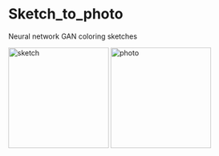 # Sketch_to_photo
Neural network GAN coloring sketches




<img src="https://sun9-11.userapi.com/impg/Wwcz73gnP9N997jxbH4duTQtuc7mDB1XKtZWdw/PwEHvezOvjs.jpg?size=536x550&quality=95&sign=f67d54eb72cecba3e75092be3267d322&type=album" alt="sketch" width=200 height=200> <img src="https://sun9-36.userapi.com/impg/dvn1rZhuX_ikDDQuqRuFVg_WPovIspcyOKTQqA/HlB9hWko3v4.jpg?size=518x543&quality=95&sign=93512f7be97390fb878ded4469c4111c&type=album" alt="photo" width=200 height=200>
